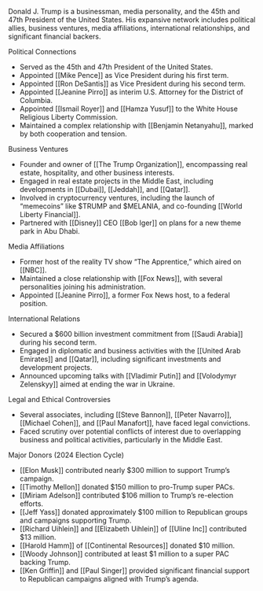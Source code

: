 Donald J. Trump is a businessman, media personality, and the 45th and 47th President of the United States. His expansive network includes political allies, business ventures, media affiliations, international relationships, and significant financial backers.


Political Connections
  

- Served as the 45th and 47th President of the United States.
- Appointed [[Mike Pence]] as Vice President during his first term.
- Appointed [[Ron DeSantis]] as Vice President during his second term.
- Appointed [[Jeanine Pirro]] as interim U.S. Attorney for the District of Columbia.
- Appointed [[Ismail Royer]] and [[Hamza Yusuf]] to the White House Religious Liberty Commission.
- Maintained a complex relationship with [[Benjamin Netanyahu]], marked by both cooperation and tension.

  

  

  

Business Ventures

  

  

- Founder and owner of [[The Trump Organization]], encompassing real estate, hospitality, and other business interests.
- Engaged in real estate projects in the Middle East, including developments in [[Dubai]], [[Jeddah]], and [[Qatar]].
- Involved in cryptocurrency ventures, including the launch of “memecoins” like $TRUMP and $MELANIA, and co-founding [[World Liberty Financial]].
- Partnered with [[Disney]] CEO [[Bob Iger]] on plans for a new theme park in Abu Dhabi.

  

  

  

Media Affiliations

  

  

- Former host of the reality TV show “The Apprentice,” which aired on [[NBC]].
- Maintained a close relationship with [[Fox News]], with several personalities joining his administration.
- Appointed [[Jeanine Pirro]], a former Fox News host, to a federal position.

  

  

  

International Relations

  

  

- Secured a $600 billion investment commitment from [[Saudi Arabia]] during his second term.
- Engaged in diplomatic and business activities with the [[United Arab Emirates]] and [[Qatar]], including significant investments and development projects.
- Announced upcoming talks with [[Vladimir Putin]] and [[Volodymyr Zelenskyy]] aimed at ending the war in Ukraine.

  

  

  

Legal and Ethical Controversies

  

  

- Several associates, including [[Steve Bannon]], [[Peter Navarro]], [[Michael Cohen]], and [[Paul Manafort]], have faced legal convictions.
- Faced scrutiny over potential conflicts of interest due to overlapping business and political activities, particularly in the Middle East.

Major Donors (2024 Election Cycle)
- [[Elon Musk]] contributed nearly $300 million to support Trump’s campaign. 
- [[Timothy Mellon]] donated $150 million to pro-Trump super PACs. 
- [[Miriam Adelson]] contributed $106 million to Trump’s re-election efforts. 
- [[Jeff Yass]] donated approximately $100 million to Republican groups and campaigns supporting Trump. 
- [[Richard Uihlein]] and [[Elizabeth Uihlein]] of [[Uline Inc]] contributed $13 million. 
- [[Harold Hamm]] of [[Continental Resources]] donated $10 million. 
- [[Woody Johnson]] contributed at least $1 million to a super PAC backing Trump. 
- [[Ken Griffin]] and [[Paul Singer]] provided significant financial support to Republican campaigns aligned with Trump’s agenda. 
